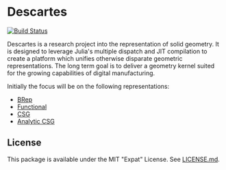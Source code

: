 # Descartes

[![Build Status](https://travis-ci.org/sjkelly/Descartes.jl.svg?branch=master)](https://travis-ci.org/sjkelly/Descartes.jl)

Descartes is a research project into the representation of solid geometry. It
is designed to leverage Julia's multiple dispatch and JIT compilation to
create a platform which unifies otherwise disparate geometric representations.
The long term goal is to deliver a geometry kernel suited for the growing
capabilities of digital manufacturing.

Initially the focus will be on the following representations:

- [BRep](http://en.wikipedia.org/wiki/Boundary_representation)
- [Functional](http://en.wikipedia.org/wiki/Function_representation)
- [CSG](http://en.wikipedia.org/wiki/Constructive_solid_geometry)
- [Analytic CSG](http://en.wikipedia.org/wiki/Rvachev_function)

## License
This package is available under the MIT "Expat" License. See [LICENSE.md](./LICENSE.md).
